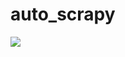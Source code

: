# auto_scrapy
<img src="https://user-images.githubusercontent.com/69671250/207300869-94fab319-bceb-4dae-865e-c384ae9a6a83.gif">
